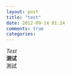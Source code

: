 ```yaml
---
layout: post
title: "test"
date: 2012-09-14 01:24
comments: true
categories: 
---
```

*Test*   
**测试**   
測試